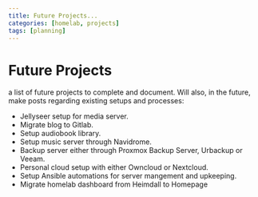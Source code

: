 ```yaml
---
title: Future Projects...
categories: [homelab, projects]
tags: [planning]
---
```


# Future Projects

a list of future projects to complete and document. 
Will also, in the future, make posts regarding existing setups and processes:

* Jellyseer setup for media server.
* Migrate blog to Gitlab.
* Setup audiobook library.
* Setup music server through Navidrome.
* Backup server either through Proxmox Backup Server, Urbackup or Veeam.
* Personal cloud setup with either Owncloud or Nextcloud.
* Setup Ansible automations for server mangement and upkeeping.
* Migrate homelab dashboard from Heimdall to Homepage